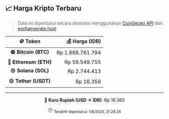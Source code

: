 

<!-- HARGA_KRIPTO -->
## 📈 Harga Kripto Terbaru

> Data ini diperbarui secara otomatis menggunakan [CoinGecko API](https://www.coingecko.com/) dan [exchangerate.host](https://exchangerate.host/)

<div align="center">

| 🪙 Token | 💰 Harga (IDR) |
|:------:|---------------:|
| 🟠 **Bitcoin (BTC)**   | Rp 1.888.761.794 |
| 🔵 **Ethereum (ETH)**  | Rp 59.549.755 |
| 🟣 **Solana (SOL)**    | Rp 2.744.413 |
| 🟢 **Tether (USDT)**   | Rp 16.356 |

---

💱 **Kurs Rupiah (USD → IDR)**: Rp 16.360

🕒 <sub>Terakhir diperbarui: 1/8/2025, 21.28.24</sub>

</div>
<!-- /HARGA_KRIPTO -->